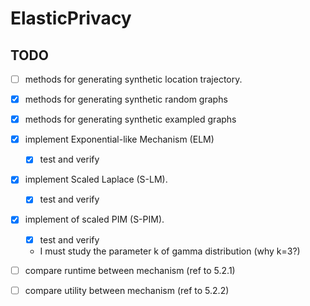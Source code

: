 # ElasticPrivacy

## TODO

- [ ] methods for generating synthetic location trajectory. 


- [x]  methods for generating synthetic random graphs


- [x] methods for generating synthetic exampled graphs


- [x] implement Exponential-like Mechanism (ELM)
  - [x] test and verify


- [x] implement Scaled Laplace (S-LM).
  - [x] test and verify


- [x] implement of scaled PIM (S-PIM).
  - [x] test and verify
  - I must study the parameter k of gamma distribution (why k=3?)


- [ ] compare runtime between mechanism (ref to 5.2.1)


- [ ] compare utility between mechanism (ref to 5.2.2)
